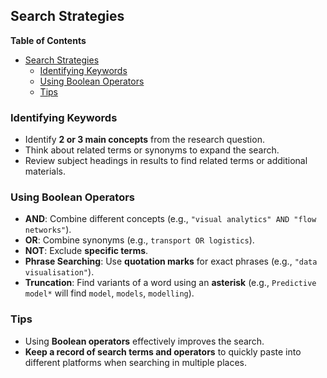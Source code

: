 ## Search Strategies

<!-- markdown-toc start - Don't edit this section. Run M-x markdown-toc-refresh-toc -->
**Table of Contents**

- [Search Strategies](#search-strategies)
    - [Identifying Keywords](#identifying-keywords)
    - [Using Boolean Operators](#using-boolean-operators)
    - [Tips](#tips)

<!-- markdown-toc end -->


### Identifying Keywords
- Identify **2 or 3 main concepts** from the research question.
- Think about related terms or synonyms to expand the search.
- Review subject headings in results to find related terms or additional materials.

### Using Boolean Operators
- **AND**: Combine different concepts (e.g., `"visual analytics" AND "flow networks"`).
- **OR**: Combine synonyms (e.g., `transport OR logistics`).
- **NOT**: Exclude **specific terms**.
- **Phrase Searching**: Use **quotation marks** for exact phrases (e.g., `"data visualisation"`).
- **Truncation**: Find variants of a word using an **asterisk** (e.g., `Predictive model*` will find `model`, `models`, `modelling`).

### Tips
- Using **Boolean operators** effectively improves the search.
- **Keep a record of search terms and operators** to quickly paste into different platforms when searching in multiple places.
